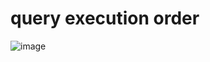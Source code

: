 # query execution order

![image](https://github.com/user-attachments/assets/2d766609-9931-4762-b77e-dea5c5146ecb)

